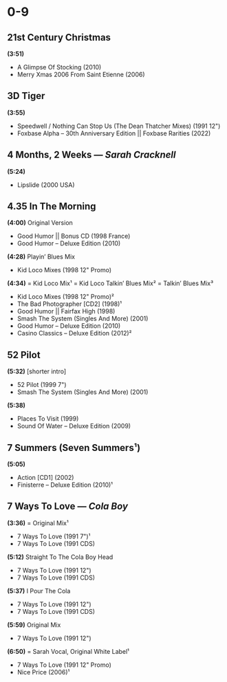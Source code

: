 # 0-9

## 21st Century Christmas

**(3:51)**

* A Glimpse Of Stocking (2010)
* Merry Xmas 2006 From Saint Etienne (2006)

## 3D Tiger

**(3:55)**

* Speedwell / Nothing Can Stop Us (The Dean Thatcher Mixes) (1991 12")
* Foxbase Alpha – 30th Anniversary Edition \|\| Foxbase Rarities (2022)

## 4 Months, 2 Weeks — *Sarah Cracknell*

**(5:24)**

* Lipslide (2000 USA)

## 4.35 In The Morning

**(4:00)** Original Version

* Good Humor \|\| Bonus CD (1998 France)
* Good Humor – Deluxe Edition (2010)

**(4:28)** Playin’ Blues Mix

* Kid Loco Mixes (1998 12" Promo)

**(4:34)** = Kid Loco Mix¹ = Kid Loco Talkin’ Blues Mix² = Talkin’ Blues Mix³

* Kid Loco Mixes (1998 12" Promo)²
* The Bad Photographer [CD2] (1998)¹
* Good Humor \|\| Fairfax High (1998)
* Smash The System (Singles And More) (2001)
* Good Humor – Deluxe Edition (2010)
* Casino Classics – Deluxe Edition (2012)²

## 52 Pilot

**(5:32)** [shorter intro]

* 52 Pilot (1999 7")
* Smash The System (Singles And More) (2001)

**(5:38)**

* Places To Visit (1999)
* Sound Of Water – Deluxe Edition (2009)

## 7 Summers (Seven Summers¹)

**(5:05)**

* Action [CD1] (2002)
* Finisterre – Deluxe Edition (2010)¹

## 7 Ways To Love — *Cola Boy*

**(3:36)** = Original Mix¹

* 7 Ways To Love (1991 7")¹
* 7 Ways To Love (1991 CDS)

**(5:12)** Straight To The Cola Boy Head

* 7 Ways To Love (1991 12")
* 7 Ways To Love (1991 CDS)

**(5:37)** I Pour The Cola

* 7 Ways To Love (1991 12")
* 7 Ways To Love (1991 CDS)

**(5:59)** Original Mix

* 7 Ways To Love (1991 12")

**(6:50)** = Sarah Vocal, Original White Label¹

* 7 Ways To Love (1991 12" Promo)
* Nice Price (2006)¹

